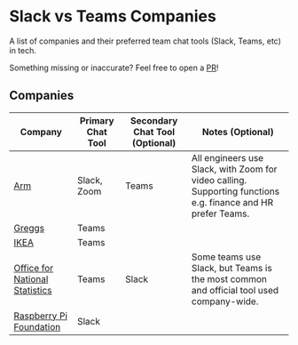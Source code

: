 # Slack vs Teams Companies
A list of companies and their preferred team chat tools (Slack, Teams, etc) in tech.

Something missing or inaccurate? Feel free to open a [PR](https://github.com/smstone0/slack-vs-teams-jobs/pulls)!

## Companies
| Company | Primary Chat Tool | Secondary Chat Tool (Optional) | Notes (Optional)
-- | -- | -- | --
[Arm](https://www.arm.com/) | Slack, Zoom | Teams | All engineers use Slack, with Zoom for video calling. Supporting functions e.g. finance and HR prefer Teams.
[Greggs](https://www.greggs.com/) | Teams
[IKEA](https://www.ikea.com/) | Teams
[Office for National Statistics](https://www.ons.gov.uk/) | Teams | Slack | Some teams use Slack, but Teams is the most common and official tool used company-wide.
[Raspberry Pi Foundation](https://www.raspberrypi.org/) | Slack

